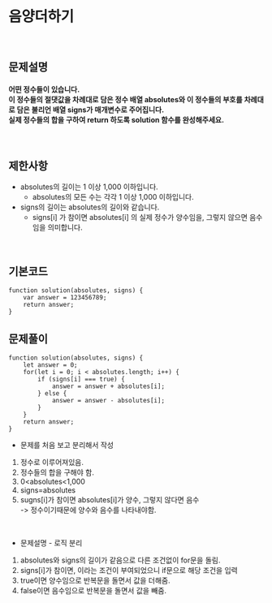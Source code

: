 # 음양더하기
<br>

## 문제설명
#### 어떤 정수들이 있습니다. <br>이 정수들의 절댓값을 차례대로 담은 정수 배열 absolutes와 이 정수들의 부호를 차례대로 담은 불리언 배열 signs가 매개변수로 주어집니다. <br>실제 정수들의 합을 구하여 return 하도록 solution 함수를 완성해주세요.

<br>

## 제한사항
* absolutes의 길이는 1 이상 1,000 이하입니다.
  + absolutes의 모든 수는 각각 1 이상 1,000 이하입니다.
* signs의 길이는 absolutes의 길이와 같습니다.
  + signs[i] 가 참이면 absolutes[i] 의 실제 정수가 양수임을, 그렇지 않으면 음수임을 의미합니다.
<br>

## 기본코드
```
function solution(absolutes, signs) {
    var answer = 123456789;
    return answer;
}
```


## 문제풀이
```
function solution(absolutes, signs) {
    let answer = 0;
    for(let i = 0; i < absolutes.length; i++) {
        if (signs[i] === true) {
            answer = answer + absolutes[i];
        } else {
            answer = answer - absolutes[i];
        }
    }
    return answer;
}
```
* 문제를 처음 보고 분리해서 작성
1. 정수로 이루어져있음.
2. 정수들의 합을 구해야 함.
3. 0<absolutes<1,000
4. signs=absolutes
5. sugns[i]가 참이면 absolutes[i]가 양수, 그렇지 않다면 음수
 <br> -> 정수이기때문에 양수와 음수를 나타내야함.

<br>

* 문제설명 - 로직 분리
1. absolutes와 signs의 길이가 같음으로 다른 조건없이 for문을 돌림.
2. signs[i]가 참이면, 이라는 조건이 부여되었으니 if문으로 해당 조건을 입력
3. true이면 양수임으로 반복문을 돌면서 값을 더해줌.
4. false이면 음수임으로 반복문을 돌면서 값을 빼줌.